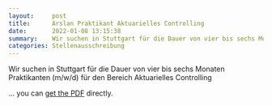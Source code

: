 ```yaml
---
layout:     post
title:      Arslan Praktikant Aktuarielles Controlling
date:       2022-01-08 13:15:38
summary:    Wir suchen in Stuttgart für die Dauer von vier bis sechs Monaten Praktikanten (m/w/d) für den Bereich Aktuarielles Controlling
categories: Stellenausschreibung
---
```

Wir suchen in Stuttgart für die Dauer von vier bis sechs Monaten Praktikanten (m/w/d) für den Bereich Aktuarielles Controlling
<object data="{{ site.url }}/pdfs/Arslan_Praktikant_AktuariellesControlling2_185x250.pdf" width="650" height="800" type='application/pdf'></object>

... you can [get the PDF](/_posts/pdfs/Arslan_Praktikant_AktuariellesControlling2_185x250.pdf) directly. 
